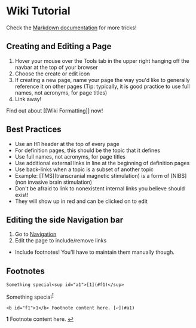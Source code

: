 # Wiki Tutorial

Check the [Markdown documentation](http://daringfireball.net/projects/markdown/) for more tricks!

## Creating and Editing a Page

1. Hover your mouse over the Tools tab in the upper right hanging off the navbar at the top of your browser
2. Choose the create or edit icon
3. If creating a new page, name your page the way you'd like to generally reference it on other pages (Tip: typically, it is good practice to use full names, not acronyms, for page titles)
4. Link away!

Find out about [[Wiki Formatting]] now!

## Best Practices
* Use an H1 header at the top of every page
 * For definition pages, this should be the topic that it defines
* Use full names, not acronyms, for page titles
* Use additional external links in line at the beginning of definition pages
* Use back-links when a topic is a subset of another topic
 * Example: [TMS](transcranial magnetic stimulation) is a form of [NIBS](non invasive brain stimulation)
* Don't be afraid to link to nonexistent internal links you believe should exist! 
 * They will show up in red and can be clicked on to edit

## Editing the side Navigation bar

1. Go to [Navigation](_sidebar)
2. Edit the page to include/remove links

 - Include footnotes!  You'll have to maintain them manually though.

## Footnotes
```
Something special<sup id="a1">[1](#f1)</sup>
```
Something special<sup id="a1">[1](#f1)</sup>
```
<b id="f1">1</b> Footnote content here. [↩](#a1)
```
<b id="f1">1</b> Footnote content here. [↩](#a1)